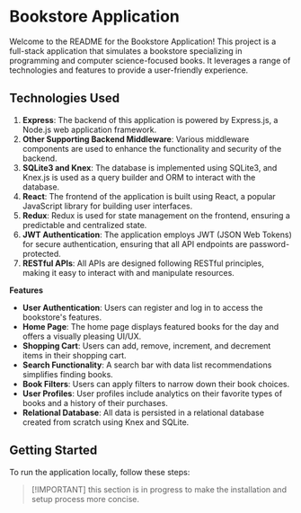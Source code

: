 # Bookstore Application

Welcome to the README for the Bookstore Application! This project is a full-stack application that simulates a bookstore specializing in programming and computer science-focused books. It leverages a range of technologies and features to provide a user-friendly experience.

## Technologies Used

1. **Express**: The backend of this application is powered by Express.js, a Node.js web application framework.
2. **Other Supporting Backend Middleware**: Various middleware components are used to enhance the functionality and security of the backend.
3. **SQLite3 and Knex**: The database is implemented using SQLite3, and Knex.js is used as a query builder and ORM to interact with the database.
4. **React**: The frontend of the application is built using React, a popular JavaScript library for building user interfaces.
5. **Redux**: Redux is used for state management on the frontend, ensuring a predictable and centralized state.
6. **JWT Authentication**: The application employs JWT (JSON Web Tokens) for secure authentication, ensuring that all API endpoints are password-protected.
7. **RESTful APIs**: All APIs are designed following RESTful principles, making it easy to interact with and manipulate resources.

****Features****

- **User Authentication**: Users can register and log in to access the bookstore's features.
- **Home Page**: The home page displays featured books for the day and offers a visually pleasing UI/UX.
- **Shopping Cart**: Users can add, remove, increment, and decrement items in their shopping cart.
- **Search Functionality**: A search bar with data list recommendations simplifies finding books.
- **Book Filters**: Users can apply filters to narrow down their book choices.
- **User Profiles**: User profiles include analytics on their favorite types of books and a history of their purchases.
- **Relational Database**: All data is persisted in a relational database created from scratch using Knex and SQLite.

## Getting Started

To run the application locally, follow these steps:

> [!IMPORTANT] this section is in progress to make the installation and setup process more concise.
